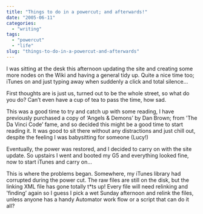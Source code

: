 ```yaml
---
title: "Things to do in a powercut; and afterwards!"
date: "2005-06-11"
categories:
  - "writing"
tags:
  - "powercut"
  - "life"
slug: "things-to-do-in-a-powercut-and-afterwards"
---
```


I was sitting at the desk this afternoon updating the site and creating some more nodes on the Wiki and having a general tidy up. Quite a nice time too; iTunes on and just typing away when suddenly a click and total silence…

First thoughts are is just us, turned out to be the whole street, so what do you do? Can’t even have a cup of tea to pass the time, how sad.

This was a good time to try and catch up with some reading, I have previously purchased a copy of ‘Angels & Demons’ by Dan Brown; from 'The Da Vinci Code’ fame, and so decided this might be a good time to start reading it.
It was good to sit there without any distractions and just chill out, despite the feeling I was babysitting for someone (Lucy!)

<!-- ![Angels & Demons - Dan Brown](/images/0593054865.02._PE40_SCMZZZZZZZ_.jpg) -->

Eventually, the power was restored, and I decided to carry on with the site update. So upstairs I went and booted my G5 and everything looked fine, now to start iTunes and carry on…

This is where the problems began. Somewhere, my iTunes library had corrupted during the power cut. The raw files are still on the disk, but the linking XML file has gone totally t\*ts up!
Every file will need relinking and 'finding’ again so I guess I pick a wet Sunday afternoon and relink the files, unless anyone has a handy Automator work flow or a script that can do it all?

